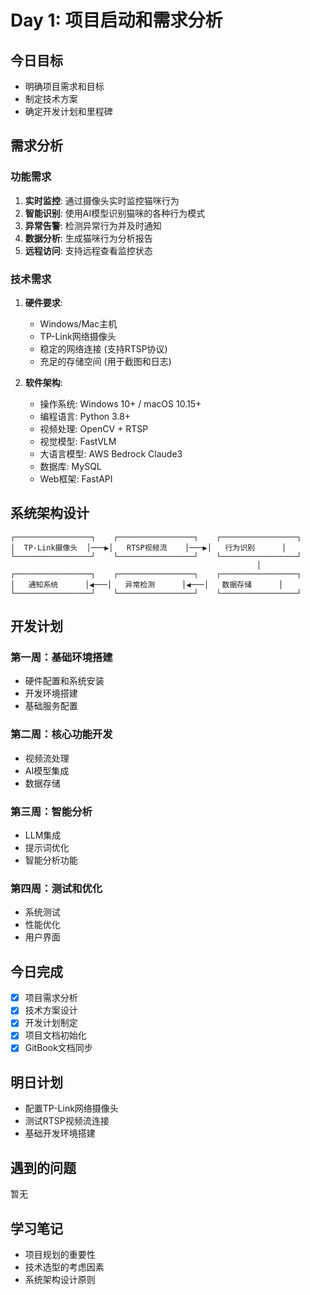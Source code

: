 # Day 1: 项目启动和需求分析

## 今日目标

- 明确项目需求和目标
- 制定技术方案
- 确定开发计划和里程碑

## 需求分析

### 功能需求

1. **实时监控**: 通过摄像头实时监控猫咪行为
2. **智能识别**: 使用AI模型识别猫咪的各种行为模式
3. **异常告警**: 检测异常行为并及时通知
4. **数据分析**: 生成猫咪行为分析报告
5. **远程访问**: 支持远程查看监控状态

### 技术需求

1. **硬件要求**:
   - Windows/Mac主机
   - TP-Link网络摄像头
   - 稳定的网络连接 (支持RTSP协议)
   - 充足的存储空间 (用于截图和日志)

2. **软件架构**:
   - 操作系统: Windows 10+ / macOS 10.15+
   - 编程语言: Python 3.8+
   - 视频处理: OpenCV + RTSP
   - 视觉模型: FastVLM
   - 大语言模型: AWS Bedrock Claude3
   - 数据库: MySQL
   - Web框架: FastAPI

## 系统架构设计

```
┌─────────────────┐    ┌─────────────────┐    ┌─────────────────┐
│  TP-Link摄像头  │───▶│   RTSP视频流    │───▶│   行为识别      │
└─────────────────┘    └─────────────────┘    └─────────────────┘
                                                       │
┌─────────────────┐    ┌─────────────────┐    ┌─────────────────┐
│   通知系统      │◀───│   异常检测      │◀───│   数据存储      │
└─────────────────┘    └─────────────────┘    └─────────────────┘
```

## 开发计划

### 第一周：基础环境搭建
- 硬件配置和系统安装
- 开发环境搭建
- 基础服务配置

### 第二周：核心功能开发
- 视频流处理
- AI模型集成
- 数据存储

### 第三周：智能分析
- LLM集成
- 提示词优化
- 智能分析功能

### 第四周：测试和优化
- 系统测试
- 性能优化
- 用户界面

## 今日完成

- [x] 项目需求分析
- [x] 技术方案设计
- [x] 开发计划制定
- [x] 项目文档初始化
- [x] GitBook文档同步

## 明日计划

- 配置TP-Link网络摄像头
- 测试RTSP视频流连接
- 基础开发环境搭建

## 遇到的问题

暂无

## 学习笔记

- 项目规划的重要性
- 技术选型的考虑因素
- 系统架构设计原则
